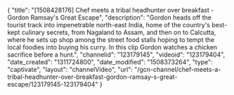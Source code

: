 {
    "title": "[1508428176] Chef meets a tribal headhunter over breakfast - Gordon Ramsay's Great Escape",
    "description": "Gordon heads off the tourist track into impenetrable north-east India, home of the country's best-kept culinary secrets, from Nagaland to Assam, and then on to Calcutta, where he sets up shop among the street food stalls hoping to tempt the local foodies into buying his curry. In this clip Gordon watches a chicken sacrifice before a hunt.",
    "channelid": "123179145",
    "videoid": "123179404",
    "date_created": "1311724800",
    "date_modified": "1508373264",
    "type": "captivate",
    "layout": "channelVideo",
    "url": "\/gcn-channel\/chef-meets-a-tribal-headhunter-over-breakfast-gordon-ramsay-s-great-escape\/123179145-123179404"
}